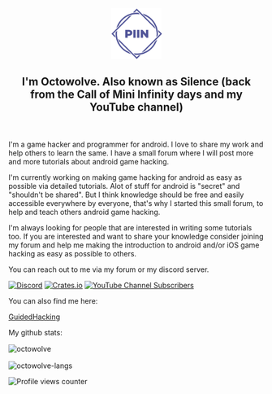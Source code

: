 <p align="center">
  <a href="https://piin.dev"><img src="https://github.com/Octowolve/Octowolve/blob/main/PiinLogoBlue.png" width="100" height="100"/></a>
</p>

<h2 align="center">I'm Octowolve. Also known as Silence (back from the Call of Mini Infinity days and my YouTube channel)</h2>
<br/><br/>
I'm a game hacker and programmer for android. I love to share my work and help others to learn the same.
I have a small forum where I will post more and more tutorials about android game hacking.

I'm currently working on making game hacking for android as easy as possible via detailed tutorials. Alot of stuff for android is "secret" and "shouldn't be shared".
But I think knowledge should be free and easily accessible everywhere by everyone, that's why I started this small forum, to help and teach others android game hacking.

I'm always looking for people that are interested in writing some tutorials too. If you are interested and want to share your knowledge consider joining my forum and help me making the introduction to android and/or iOS game hacking as easy as possible to others.

You can reach out to me via my forum or my discord server.

[![Discord](https://img.shields.io/discord/789099021624934432?label=Discord&logo=discord&style=for-the-badge)](https://discord.gg/rmKCrkEuyK)
[![Crates.io](https://img.shields.io/crates/v/Telegram?label=telegram&logo=Telegram&style=for-the-badge)](https://t.me/Lorazalorach)
[![YouTube Channel Subscribers](https://img.shields.io/youtube/channel/subscribers/UCY0gekr85Gml5Kt7c1XSmfg?color=hijau&label=Subscribe&logo=youtube&logoColor=red&style=for-the-badge)](https://www.youtube.com/channel/UCY0gekr85Gml5Kt7c1XSmfg)

You can also find me here:

[GuidedHacking](https://guidedhacking.com/members/octowolve.114209/)

My github stats:

<p><img align="center" src="https://github-readme-stats.vercel.app/api?username=Octowolve&theme=dark" alt="octowolve" /></p>

<p><img align="center" src="https://github-readme-stats.vercel.app/api/top-langs/?username=Octowolve&layout=compact" alt="octowolve-langs" /></p>

![Profile views counter](https://komarev.com/ghpvc/?username=Octowolve&color=red&style=flat-square)
<!--
**Octowolve/Octowolve** is a ✨ _special_ ✨ repository because its `README.md` (this file) appears on your GitHub profile.

Here are some ideas to get you started:

- 🔭 I’m currently working on ...
- 🌱 I’m currently learning ...
- 👯 I’m looking to collaborate on ...
- 🤔 I’m looking for help with ...
- 💬 Ask me about ...
- 📫 How to reach me: ...
- 😄 Pronouns: ...
- ⚡ Fun fact: ...
-->
